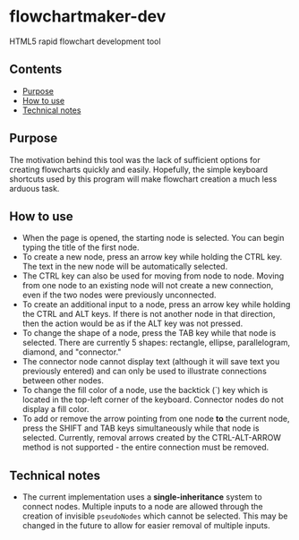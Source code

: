 # flowchartmaker-dev
HTML5 rapid flowchart development tool

## Contents

 - [Purpose](#purpose)
 - [How to use](#how-to-use)
 - [Technical notes](#technical-notes)

## Purpose
The motivation behind this tool was the lack of sufficient options for creating flowcharts quickly and easily. Hopefully, the simple keyboard shortcuts used by this program will make flowchart creation a much less arduous task.

## How to use

 - When the page is opened, the starting node is selected. You can begin typing the title of the first node.
 - To create a new node, press an arrow key while holding the CTRL key. The text in the new node will be automatically selected.
 - The CTRL key can also be used for moving from node to node. Moving from one node to an existing node will not create a new connection, even if the two nodes were previously unconnected.
 - To create an additional input to a node, press an arrow key while holding the CTRL and ALT keys. If there is not another node in that direction, then the action would be as if the ALT key was not pressed.
 - To change the shape of a node, press the TAB key while that node is selected. There are currently 5 shapes: rectangle, ellipse, parallelogram, diamond, and "connector." 
 - The connector node cannot display text (although it will save text you previously entered) and can only be used to illustrate connections between other nodes.
 - To change the fill color of a node, use the backtick (\`) key which is located in the top-left corner of the keyboard. Connector nodes do not display a fill color.
 - To add or remove the arrow pointing from one node __to__ the current node, press the SHIFT and TAB keys simultaneously while that node is selected. Currently, removal arrows created by the CTRL-ALT-ARROW method is not supported - the entire connection must be removed.
 
 ## Technical notes
  - The current implementation uses a __single-inheritance__ system to connect nodes. Multiple inputs to a node are allowed through the creation of invisible `pseudoNodes` which cannot be selected. This may be changed in the future to allow for easier removal of multiple inputs.

